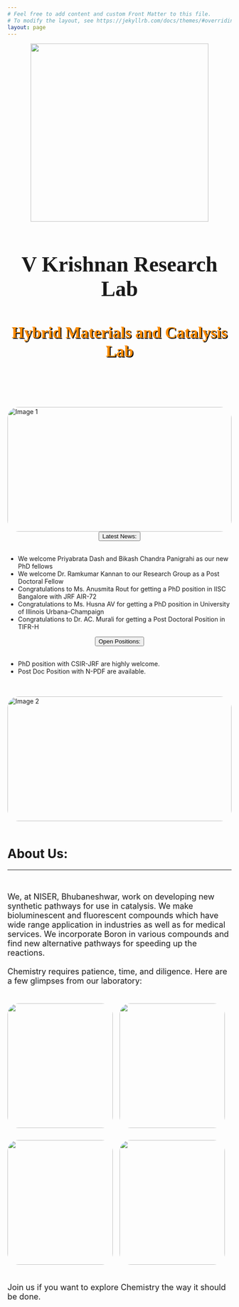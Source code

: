 ```yaml
---
# Feel free to add content and custom Front Matter to this file.
# To modify the layout, see https://jekyllrb.com/docs/themes/#overriding-theme-defaults
layout: page
---
```

<style>
    .img_cont {
        display: flex;
        width: 100%;
        justify-content: space-between;
        flex-direction: row;
    }
    .img_item {
        width: 50%;
        align-items: center;
        padding: 5px 15px 5px 0px;
    }
    .inimg {
        height: 280px;
        width: 100%;
        object-fit: cover;
        border-radius: 25px 25px 25px 25px;
    }
    .item_data {
        width: 100%;
        font-size: 16px;
        text-align: center;
    }
    .logo {
        width: 400px;
        height: 400px;
    }
    @media (max-width: 768px)
    {
    .img_cont {
        display: flex;
        width: 100%;
        justify-content: space-between;
        flex-direction: column;
    }
    .img_item {
        width: 100%;
        align-items: center;
        padding: 5px 15px 5px 0px;
        margin-bottom: 5px;
    }
    img {
        height: 400px;
        width: 100%;
    }
    .item_data {
        width: 100%;
        font-size: 16px;
        text-align: center;  
    }
    }
</style>


<body>
<center>
<img class="logo" src="/images/Picture1.png">
<h1 style="font-family: Times New Roman; font-size: 48px;">V Krishnan Research Lab</h1>
<h3 style="color: #ff8c00; font-family: comic; font-size: 36px; text-shadow: 2px 2px black;">Hybrid Materials and Catalysis Lab</h3>
<br>
<br>
</center>

<div class="imagedata">
<div class="imagedatatext">
<br>
<br>
<img id="okay" class="inimg" src="/images/chem4.jpg" height="300px" width="700px" alt="Image 1">
</div>
<div class="imagedatatext">
<center><button class="heading">Latest News:</button></center>
<br>
<ul>
<li>We welcome Priyabrata Dash and Bikash Chandra Panigrahi as our new PhD fellows</li>
<li>We welcome Dr. Ramkumar Kannan to our Research Group as a Post Doctoral Fellow </li>
<li>Congratulations to Ms. Anusmita Rout for getting a PhD position in IISC Bangalore with JRF AIR-72</li>
<li>Congratulations to Ms. Husna AV for getting a PhD position in University of Illinois Urbana-Champaign</li>
<li>Congratulations to Dr. AC. Murali for getting a Post Doctoral Position in TIFR-H</li>
</ul>
</div>
</div>


<div class="imagedata">
<div class="imagedatatext">
<center><button class="heading">Open Positions:</button></center>
<br>
<ul>
<li>PhD position with CSIR-JRF are highly welcome.</li>
<li>Post Doc Position with N-PDF are available.</li>
</ul>
</div>
<div class="imagedatatext">
<br>
<br>
<img id="okay" class="inimg" src="/images/chem2.jpg" alt="Image 2">
</div>
</div>

<br>
<h1>About Us:</h1>
<hr>
<br>
<p style="font-size: 18px;">We, at NISER, Bhubaneshwar, work on developing new synthetic pathways for use in catalysis. We make bioluminescent and fluorescent compounds which have wide range application in industries as well as for medical services. We incorporate Boron in various compounds and find new alternative pathways for speeding up the reactions. 
<br>
<br>
Chemistry requires patience, time, and diligence. Here are a few glimpses from our laboratory:
</p>

<br>
<div class="img_cont">
    <div class="img_item">
    <img class="inimg" src="/images/gl1.jpg" style="object-fit: cover;">
    <br>
    <br>
    <div class="item_data"></div>
    </div>
    <div class="img_item">
    <img class="inimg" src="/images/gl2.jpg">
    <br>
    <br>
    <div class="item_data"></div>
    </div>
</div>

<div class="img_cont">
    <div class="img_item">
    <img class="inimg" src="/images/gl3.jpg" style="object-fit: cover;">
    <br>
    <br>
    <div class="item_data"></div>
    </div>
    <div class="img_item">
    <img class="inimg" src="/images/gl4.jpg">
    <br>
    <br>
    <div class="item_data"></div>
    </div>
</div>

<p style="font-size: 18px">Join us if you want to explore Chemistry the way it should be done.</p>




